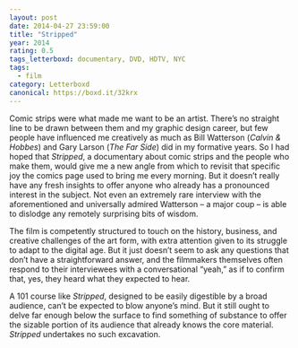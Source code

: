 ```yaml
---
layout: post 
date: 2014-04-27 23:59:00
title: "Stripped"
year: 2014
rating: 0.5
tags_letterboxd: documentary, DVD, HDTV, NYC
tags:
  - film
category: Letterboxd
canonical: https://boxd.it/32krx
---
```


Comic strips were what made me want to be an artist. There’s no straight line to be drawn between them and my graphic design career, but few people have influenced me creatively as much as Bill Watterson (<cite>Calvin & Hobbes</cite>) and Gary Larson (<cite>The Far Side</cite>) did in my formative years. So I had hoped that <cite>Stripped</cite>, a documentary about comic strips and the people who make them, would give me a new angle from which to revisit that specific joy the comics page used to bring me every morning. But it doesn’t really have any fresh insights to offer anyone who already has a pronounced interest in the subject. Not even an extremely rare interview with the aforementioned and universally admired Watterson – a major coup – is able to dislodge any remotely surprising bits of wisdom.

The film is competently structured to touch on the history, business, and creative challenges of the art form, with extra attention given to its struggle to adapt to the digital age. But it just doesn’t seem to ask any questions that don’t have a straightforward answer, and the filmmakers themselves often respond to their interviewees with a conversational “yeah,” as if to confirm that, yes, they heard what they expected to hear.

A 101 course like <cite>Stripped</cite>, designed to be easily digestible by a broad audience, can’t be expected to blow anyone’s mind. But it still ought to delve far enough below the surface to find something of substance to offer the sizable portion of its audience that already knows the core material. <cite>Stripped</cite> undertakes no such excavation.
